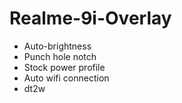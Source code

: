 # Realme-9i-Overlay
- Auto-brightness
- Punch hole notch
- Stock power profile
- Auto wifi connection
- dt2w
